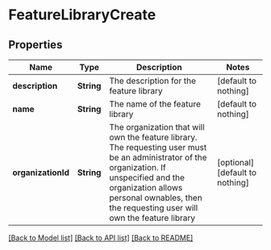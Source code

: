 # FeatureLibraryCreate


## Properties
Name | Type | Description | Notes
------------ | ------------- | ------------- | -------------
**description** | **String** | The description for the feature library | [default to nothing]
**name** | **String** | The name of the feature library | [default to nothing]
**organizationId** | **String** | The organization that will own the feature library. The requesting user must be an administrator of the organization. If unspecified and the organization allows personal ownables, then the requesting user will own the feature library  | [optional] [default to nothing]


[[Back to Model list]](../README.md#models) [[Back to API list]](../README.md#api-endpoints) [[Back to README]](../README.md)


